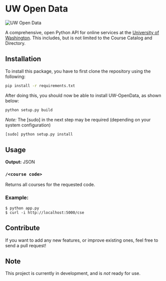 # UW Open Data

![UW Open Data](https://raw.github.com/karan/UW-OpenData/master/UW.png)

A comprehensive, open Python API for online services at the [University of Washington](http://washington.edu). This includes, but is not limited to the Course Catalog and Directory.

## Installation
To install this package, you have to first clone the repository using the following:
```bash
pip install -r requirements.txt
```

After doing this, you should now be able to install UW-OpenData, as shown below:
```bash
python setup.py build
```
*Note:* The [sudo] in the next step may be required (depending on your system configuration)
```bash
[sudo] python setup.py install
```

## Usage

**Output:** JSON

### `/<course code>`

Returns all courses for the requested code.

### Example:

    $ python app.py
    $ curl -i http://localhost:5000/cse

## Contribute

If you want to add any new features, or improve existing ones, feel free to send a pull request!

## Note

This project is currently in development, and is *not* ready for use.